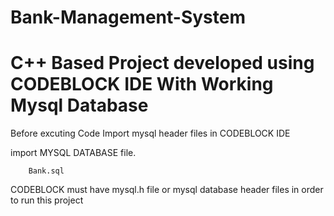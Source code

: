# Bank-Management-System

# C++ Based Project developed using CODEBLOCK IDE With Working Mysql Database

Before excuting Code Import mysql header files in CODEBLOCK IDE

import MYSQL DATABASE file.

        Bank.sql
        
CODEBLOCK must have mysql.h file or mysql database header files in order to run this project

